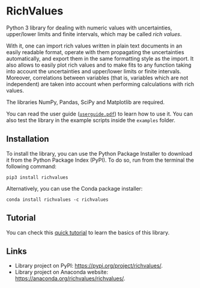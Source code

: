 # RichValues

Python 3 library for dealing with numeric values with uncertainties, upper/lower limits and finite intervals, which may be called _rich values_.

With it, one can import rich values written in plain text documents in an easily readable format, operate with them propagating the uncertainties automatically, and export them in the same formatting style as the import. It also allows to easily plot rich values and to make fits to any function taking into account the uncertainties and upper/lower limits or finite intervals. Moreover, correlations between variables (that is, variables which are not independent) are taken into account when performing calculations with rich values.

The libraries NumPy, Pandas, SciPy and Matplotlib are required.

You can read the user guide ([`userguide.pdf`](https://github.com/andresmegias/richvalues/blob/main/userguide.pdf)) to learn how to use it. You can also test the library in the example scripts inside the `examples` folder.

## Installation

To install the library, you can use the Python Package Installer to download it from the Python Package Index (PyPI). To do so, run from the terminal the following command:
~~~
pip3 install richvalues
~~~
Alternatively, you can use the Conda package installer:
~~~
conda install richvalues -c richvalues
~~~

## Tutorial
You can check this [quick tutorial](https://github.com/andresmegias/richvalues/blob/main/tutorial.md) to learn the basics of this library.

## Links
- Library project on PyPI: https://pypi.org/project/richvalues/.
- Library project on Anaconda website: https://anaconda.org/richvalues/richvalues/.

